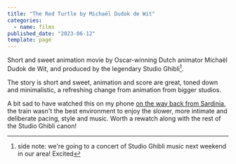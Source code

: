 ```yaml
---
title: "The Red Turtle by Michaël Dudok de Wit"
categories:
  - name: films
published_date: "2023-06-12"
template: page
---
```


Short and sweet animation movie by Oscar-winning Dutch animator Michaël Dudok de Wit, and produced by the legendary Studio Ghibli[^1].

The story is short and sweet, animation and score are great, toned down and minimalistic, a refreshing change from animation from bigger studios.

A bit sad to have watched this on my phone [on the way back from Sardinia](/notes/weeknote-14-part-1-via-a-turris-caralis/), the train wasn't the best environment to enjoy the slower, more intimate and deliberate pacing, style and music. Worth a rewatch along with the rest of the Studio Ghibli canon!

[^1]: side note: we're going to a concert of Studio Ghibli music next weekend in our area! Excited
